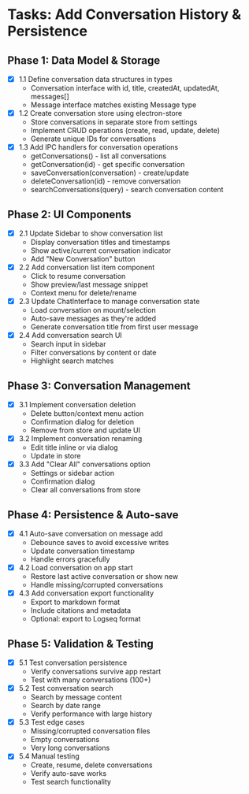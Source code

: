 # Tasks: Add Conversation History & Persistence

## Phase 1: Data Model & Storage
- [x] 1.1 Define conversation data structures in types
  - Conversation interface with id, title, createdAt, updatedAt, messages[]
  - Message interface matches existing Message type
- [x] 1.2 Create conversation store using electron-store
  - Store conversations in separate store from settings
  - Implement CRUD operations (create, read, update, delete)
  - Generate unique IDs for conversations
- [x] 1.3 Add IPC handlers for conversation operations
  - getConversations() - list all conversations
  - getConversation(id) - get specific conversation
  - saveConversation(conversation) - create/update
  - deleteConversation(id) - remove conversation
  - searchConversations(query) - search conversation content

## Phase 2: UI Components
- [x] 2.1 Update Sidebar to show conversation list
  - Display conversation titles and timestamps
  - Show active/current conversation indicator
  - Add "New Conversation" button
- [x] 2.2 Add conversation list item component
  - Click to resume conversation
  - Show preview/last message snippet
  - Context menu for delete/rename
- [x] 2.3 Update ChatInterface to manage conversation state
  - Load conversation on mount/selection
  - Auto-save messages as they're added
  - Generate conversation title from first user message
- [x] 2.4 Add conversation search UI
  - Search input in sidebar
  - Filter conversations by content or date
  - Highlight search matches

## Phase 3: Conversation Management
- [x] 3.1 Implement conversation deletion
  - Delete button/context menu action
  - Confirmation dialog for deletion
  - Remove from store and update UI
- [x] 3.2 Implement conversation renaming
  - Edit title inline or via dialog
  - Update in store
- [x] 3.3 Add "Clear All" conversations option
  - Settings or sidebar action
  - Confirmation dialog
  - Clear all conversations from store

## Phase 4: Persistence & Auto-save
- [x] 4.1 Auto-save conversation on message add
  - Debounce saves to avoid excessive writes
  - Update conversation timestamp
  - Handle errors gracefully
- [x] 4.2 Load conversation on app start
  - Restore last active conversation or show new
  - Handle missing/corrupted conversations
- [x] 4.3 Add conversation export functionality
  - Export to markdown format
  - Include citations and metadata
  - Optional: export to Logseq format

## Phase 5: Validation & Testing
- [x] 5.1 Test conversation persistence
  - Verify conversations survive app restart
  - Test with many conversations (100+)
- [x] 5.2 Test conversation search
  - Search by message content
  - Search by date range
  - Verify performance with large history
- [x] 5.3 Test edge cases
  - Missing/corrupted conversation files
  - Empty conversations
  - Very long conversations
- [x] 5.4 Manual testing
  - Create, resume, delete conversations
  - Verify auto-save works
  - Test search functionality

